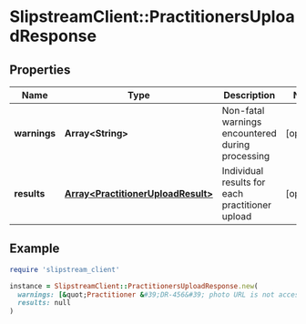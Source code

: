 # SlipstreamClient::PractitionersUploadResponse

## Properties

| Name | Type | Description | Notes |
| ---- | ---- | ----------- | ----- |
| **warnings** | **Array&lt;String&gt;** | Non-fatal warnings encountered during processing | [optional] |
| **results** | [**Array&lt;PractitionerUploadResult&gt;**](PractitionerUploadResult.md) | Individual results for each practitioner upload | [optional] |

## Example

```ruby
require 'slipstream_client'

instance = SlipstreamClient::PractitionersUploadResponse.new(
  warnings: [&quot;Practitioner &#39;DR-456&#39; photo URL is not accessible&quot;],
  results: null
)
```

